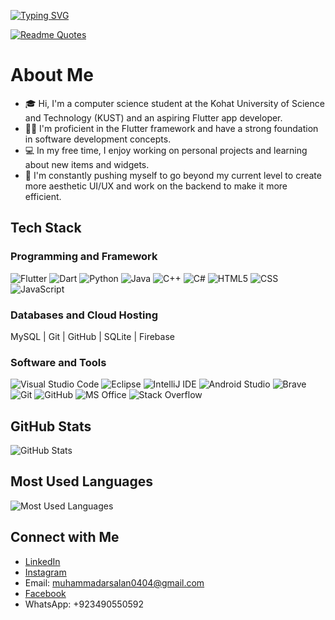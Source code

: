 
[![Typing SVG](https://readme-typing-svg.demolab.com?font=Fira+Code&duration=3000&pause=1000&color=F71111&center=true&vCenter=true&width=435&lines=Assalam+O+Aalaikom!;Hello!+There+%F0%9F%91%8B)](https://github.com/MuhammadArsalan-04)


[![Readme Quotes](https://quotes-github-readme.vercel.app/api?type=horizontal&theme=dark)](https://github.com/MuhammadArsalan-04)

# About Me

- 🎓 Hi, I'm a computer science student at the Kohat University of Science and Technology (KUST) and an aspiring Flutter app developer.
- 👨‍💻 I'm proficient in the Flutter framework and have a strong foundation in software development concepts.
- 💻 In my free time, I enjoy working on personal projects and learning about new items and widgets.
- 🌱 I'm constantly pushing myself to go beyond my current level to create more aesthetic UI/UX and work on the backend to make it more efficient.


## Tech Stack

### Programming and Framework

![Flutter](https://img.shields.io/badge/-Flutter-333333?style=flat&logo=flutter)
![Dart](https://img.shields.io/badge/-Dart-333333?style=flat&logo=dart)
![Python](https://img.shields.io/badge/-Python-333333?style=flat&logo=python)
![Java](https://img.shields.io/badge/-Java-333333?style=flat&logo=java)
![C++](https://img.shields.io/badge/-C++-333333?style=flat&logo=c%2B%2B)
![C#](https://img.shields.io/badge/-C%23-333333?style=flat&logo=c-sharp)
![HTML5](https://img.shields.io/badge/-HTML5-333333?style=flat&logo=html5)
![CSS](https://img.shields.io/badge/-CSS-333333?style=flat&logo=css3)
![JavaScript](https://img.shields.io/badge/-JavaScript-333333?style=flat&logo=javascript)



### Databases and Cloud Hosting

MySQL | Git | GitHub | SQLite | Firebase

### Software and Tools

![Visual Studio Code](https://img.shields.io/badge/-Visual%20Studio%20Code-333333?style=flat&logo=visual-studio-code)
![Eclipse](https://img.shields.io/badge/-Eclipse-333333?style=flat&logo=eclipse-ide)
![IntelliJ IDE](https://img.shields.io/badge/-IntelliJ%20IDE-333333?style=flat&logo=intellij-idea)
![Android Studio](https://img.shields.io/badge/-Android%20Studio-333333?style=flat&logo=android-studio)
![Brave](https://img.shields.io/badge/-Brave-333333?style=flat&logo=brave)
![Git](https://img.shields.io/badge/-Git-333333?style=flat&logo=git)
![GitHub](https://img.shields.io/badge/-GitHub-333333?style=flat&logo=github)
![MS Office](https://img.shields.io/badge/-MS%20Office-333333?style=flat&logo=microsoft-office)
![Stack Overflow](https://img.shields.io/badge/-Stack%20Overflow-333333?style=flat&logo=stackoverflow)


## GitHub Stats

![GitHub Stats](https://github-readme-stats.vercel.app/api?username=MuhammadArsalan-04&show_icons=true&hide_title=true&count_private=true&hide=prs&theme=light&bg_color=ffffff)

## Most Used Languages

![Most Used Languages](https://github-readme-stats.vercel.app/api/top-langs/?username=MuhammadArsalan-04&layout=compact&hide=html,css&theme=dark)

## Connect with Me

- [LinkedIn](https://www.linkedin.com/in/muhammad-arsalan-64a874233)
- [Instagram](https://instagram.com/muhammad_.arsalan?igshid=ZDc4ODBmNjlmNQ==)
- Email: muhammadarsalan0404@gmail.com
- [Facebook](https://www.facebook.com/profile.php?id=100017869321263)
- WhatsApp: +923490550592

<!--
**MuhammadArsalan-04/MuhammadArsalan-04** is a ✨ _special_ ✨ repository because its `README.md` (this file) appears on your GitHub profile.

Here are some ideas to get you started:

- 🔭 I’m currently working on ...
- 🌱 I’m currently learning ...
- 👯 I’m looking to collaborate on ...
- 🤔 I’m looking for help with ...
- 💬 Ask me about ...
- 📫 How to reach me: ...
- 😄 Pronouns: ...
- ⚡ Fun fact: ...
-->
